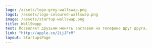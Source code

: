 ```yaml
---
logo: /assets/logo-grey-wallswap.png
logo1: /assets/logo-coloured-wallswap.png
image: /assets/startup-wallswap.png
title: WallSwapp
text: Позволяет друзьям менять заставки на телефоне друг друга.
link: "http://apple.co/2ijJFrM"
layout: StartupsPage
---
```


